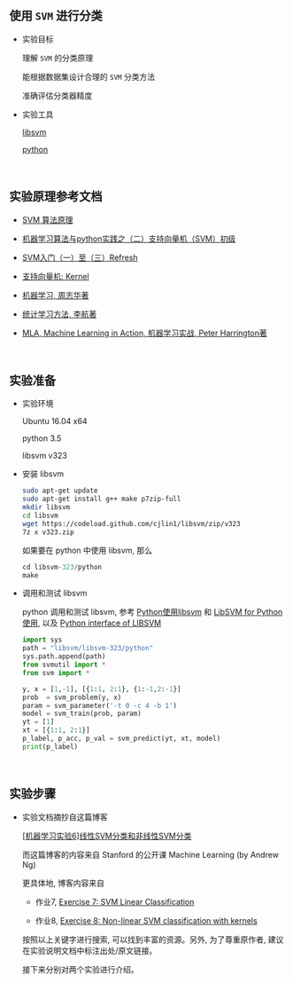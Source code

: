 ##	使用 `SVM` 进行分类

*	实验目标

	理解 `SVM` 的分类原理

	能根据数据集设计合理的 `SVM` 分类方法

	准确评估分类器精度

*	实验工具

	[libsvm](https://github.com/cjlin1/libsvm)

	[python](https://www.python.org/)

	<br>

##	实验原理参考文档

*	[SVM 算法原理](https://blog.csdn.net/u012581541/article/details/51181041)

*	[机器学习算法与python实践之（二）支持向量机（SVM）初级](https://blog.csdn.net/zouxy09/article/details/17291543)

*	[SVM入门（一）至（三）Refresh](http://www.blogjava.net/zhenandaci/archive/2009/02/13/254519.html)

*	[支持向量机: Kernel](http://blog.pluskid.org/?p=685)

*	[机器学习, 周志华著](https://book.douban.com/subject/26708119/)

*	[统计学习方法, 李航著](https://book.douban.com/subject/10590856/)

*	[MLA, Machine Learning in Action, 机器学习实战, Peter Harrington著](https://book.douban.com/subject/24703171/)

	<br>

##	实验准备

*	实验环境

	Ubuntu 16.04 x64

	python 3.5

	libsvm v323

*	安装 libsvm

	```bash
	sudo apt-get update
	sudo apt-get install g++ make p7zip-full
	mkdir libsvm
	cd libsvm
	wget https://codeload.github.com/cjlin1/libsvm/zip/v323
	7z x v323.zip
	```

	如果要在 python 中使用 libsvm, 那么
	
	```python 
	cd libsvm-323/python
	make
	```

*	调用和测试 libsvm

	python 调用和测试 libsvm, 参考 [Python使用libsvm](https://blog.csdn.net/xmu_jupiter/article/details/46830327) 和 [LibSVM for Python 使用](https://www.cnblogs.com/Finley/p/5329417.html), 以及 [Python interface of LIBSVM](https://github.com/cjlin1/libsvm/tree/master/python)

	```python
	import sys
	path = "libsvm/libsvm-323/python"
	sys.path.append(path)
	from svmutil import *
	from svm import *

	y, x = [1,-1], [{1:1, 2:1}, {1:-1,2:-1}]
	prob  = svm_problem(y, x)
	param = svm_parameter('-t 0 -c 4 -b 1')
	model = svm_train(prob, param)
	yt = [1]
	xt = [{1:1, 2:1}]
	p_label, p_acc, p_val = svm_predict(yt, xt, model)
	print(p_label)
	```

	<br>

##	实验步骤

*	实验文档摘抄自这篇博客

	[[机器学习实验6]线性SVM分类和非线性SVM分类](https://blog.csdn.net/gyh_420/article/details/77943973)

	而这篇博客的内容来自 Stanford 的公开课 Machine Learning (by Andrew Ng)

	更具体地, 博客内容来自

	*	作业7, [Exercise 7: SVM Linear Classification](http://openclassroom.stanford.edu/MainFolder/DocumentPage.php?course=MachineLearning&doc=exercises/ex7/ex7.html)

	*	作业8, [Exercise 8: Non-linear SVM classification with kernels](http://openclassroom.stanford.edu/MainFolder/DocumentPage.php?course=MachineLearning&doc=exercises/ex8/ex8.html)

	按照以上关键字进行搜索, 可以找到丰富的资源。另外, 为了尊重原作者, 建议在实验说明文档中标注出处/原文链接。

	接下来分别对两个实验进行介绍。

	<br>
